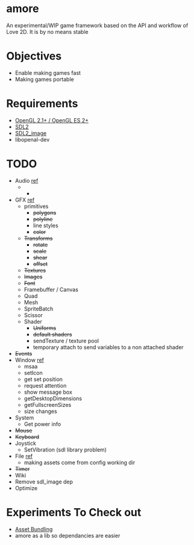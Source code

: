 # amore

An experimental/WIP game framework based on the API and workflow of Love 2D. It
is by no means stable

Objectives
==========
* Enable making games fast 
* Making games portable
 
Requirements
============
* [OpenGL 2.1+ / OpenGL ES 2+](https://www.opengl.org/wiki/Getting_Started)
* [SDL2](http://libsdl.org/download-2.0.php)
* [SDL2_image](http://www.libsdl.org/projects/SDL_image/)
* libopenal-dev

TODO
=====
* Audio [ref](https://love2d.org/wiki/love.audio)
  - *
* GFX [ref](https://love2d.org/wiki/love.graphics)
  - primitives
    * ~~polygons~~
    * ~~polyline~~
    * line styles
    * ~~color~~
  - ~~Transforms~~
    * ~~rotate~~
    * ~~scale~~
    * ~~shear~~
    * ~~offset~~
  - ~~Textures~~
  - ~~Images~~
  - ~~Font~~
  - Framebuffer / Canvas
  - Quad
  - Mesh
  - SpriteBatch
  - Scissor
  - Shader 
    * ~~Uniforms~~
    * ~~default shaders~~
    * sendTexture / texture pool
    * temporary attach to send variables to a non attached shader
* ~~Events~~
* Window [ref](https://love2d.org/wiki/love.window)
  - msaa
  - setIcon
  - get set position
  - request attention
  - show message box
  - getDesktopDimensions
  - getFullscreenSizes
  - size changes
* System
  - Get power info
* ~~Mouse~~
* ~~Keyboard~~
* Joystick
  - SetVibration (sdl library problem)
* File [ref](https://love2d.org/wiki/love.filesystem)
  - making assets come from config working dir
* ~~Timer~~
* Wiki
* Remove sdl_image dep
* Optimize

Experiments To Check out
========================

* [Asset Bundling](https://github.com/jteeuwen/go-bindata)
* amore as a lib so dependancies are easier



